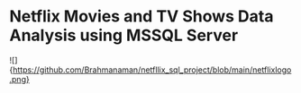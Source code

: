 # Netflix Movies and TV Shows Data Analysis using MSSQL Server
![]{https://github.com/Brahmanaman/netfllix_sql_project/blob/main/netflixlogo.png}
